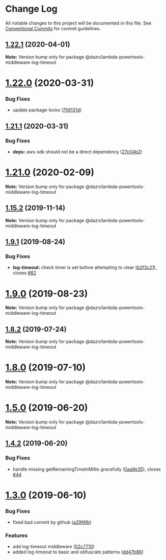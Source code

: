 # Change Log

All notable changes to this project will be documented in this file.
See [Conventional Commits](https://conventionalcommits.org) for commit guidelines.

## [1.22.1](https://github.com/getndazn/dazn-lambda-powertools/compare/v1.22.0...v1.22.1) (2020-04-01)

**Note:** Version bump only for package @dazn/lambda-powertools-middleware-log-timeout





# [1.22.0](https://github.com/getndazn/dazn-lambda-powertools/compare/v1.21.1...v1.22.0) (2020-03-31)


### Bug Fixes

* update package-locks ([756131d](https://github.com/getndazn/dazn-lambda-powertools/commit/756131d))





## [1.21.1](https://github.com/getndazn/dazn-lambda-powertools/compare/v1.21.0...v1.21.1) (2020-03-31)


### Bug Fixes

* **deps:** aws-sdk should not be a direct dependency ([27c04b2](https://github.com/getndazn/dazn-lambda-powertools/commit/27c04b2))





# [1.21.0](https://github.com/getndazn/dazn-lambda-powertools/compare/v1.20.0...v1.21.0) (2020-02-09)

**Note:** Version bump only for package @dazn/lambda-powertools-middleware-log-timeout





## [1.15.2](https://github.com/getndazn/dazn-lambda-powertools/compare/v1.15.1...v1.15.2) (2019-11-14)

**Note:** Version bump only for package @dazn/lambda-powertools-middleware-log-timeout





## [1.9.1](https://github.com/getndazn/dazn-lambda-powertools/compare/v1.9.0...v1.9.1) (2019-08-24)


### Bug Fixes

* **log-timeout:** check timer is set before attempting to clear ([b2f3c21](https://github.com/getndazn/dazn-lambda-powertools/commit/b2f3c21)), closes [#82](https://github.com/getndazn/dazn-lambda-powertools/issues/82)





# [1.9.0](https://github.com/getndazn/dazn-lambda-powertools/compare/v1.8.3...v1.9.0) (2019-08-23)

**Note:** Version bump only for package @dazn/lambda-powertools-middleware-log-timeout





## [1.8.2](https://github.com/getndazn/dazn-lambda-powertools/compare/v1.8.1...v1.8.2) (2019-07-24)

**Note:** Version bump only for package @dazn/lambda-powertools-middleware-log-timeout





# [1.8.0](https://github.com/getndazn/dazn-lambda-powertools/compare/v1.7.0...v1.8.0) (2019-07-10)

**Note:** Version bump only for package @dazn/lambda-powertools-middleware-log-timeout





# [1.5.0](https://github.com/getndazn/dazn-lambda-powertools/compare/v1.4.2...v1.5.0) (2019-06-20)

**Note:** Version bump only for package @dazn/lambda-powertools-middleware-log-timeout





## [1.4.2](https://github.com/getndazn/dazn-lambda-powertools/compare/v1.4.1...v1.4.2) (2019-06-20)


### Bug Fixes

* handle missing getRemainingTimeInMillis gracefully ([0aa9e35](https://github.com/getndazn/dazn-lambda-powertools/commit/0aa9e35)), closes [#44](https://github.com/getndazn/dazn-lambda-powertools/issues/44)





# [1.3.0](https://github.com/getndazn/dazn-lambda-powertools/compare/v1.2.0...v1.3.0) (2019-06-10)


### Bug Fixes

* fixed bad commit by github ([a29f4fb](https://github.com/getndazn/dazn-lambda-powertools/commit/a29f4fb))


### Features

* add log-timeout middleware ([02c7710](https://github.com/getndazn/dazn-lambda-powertools/commit/02c7710))
* added log-timeout to basic and obfuscate patterns ([dd47b86](https://github.com/getndazn/dazn-lambda-powertools/commit/dd47b86))
